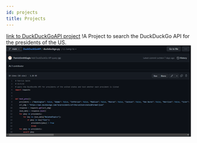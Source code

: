 ```yaml
---
id: projects
title: Projects
---
```


[link to DuckDuckGoAPI project](https://github.com/PatrickSmithEagle/DuckDuckGoAPI)
!A Project to search the DuckDuckGo API for the presidents of the US.
![DuckDuckGoAPI](./project_pic.png)
